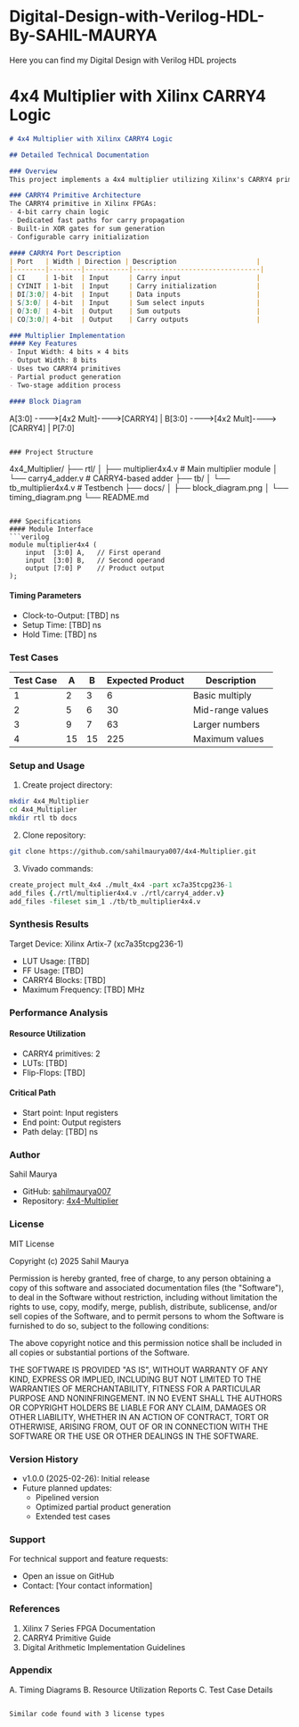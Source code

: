 # Digital-Design-with-Verilog-HDL-By-SAHIL-MAURYA
Here you can find my Digital Design with Verilog HDL projects
# 4x4 Multiplier with Xilinx CARRY4 Logic

```markdown
# 4x4 Multiplier with Xilinx CARRY4 Logic

## Detailed Technical Documentation

### Overview
This project implements a 4x4 multiplier utilizing Xilinx's CARRY4 primitives for efficient multiplication. The design leverages FPGA-specific carry chain logic for optimized performance.

### CARRY4 Primitive Architecture
The CARRY4 primitive in Xilinx FPGAs:
- 4-bit carry chain logic
- Dedicated fast paths for carry propagation
- Built-in XOR gates for sum generation
- Configurable carry initialization

#### CARRY4 Port Description
| Port   | Width | Direction | Description                    |
|--------|--------|-----------|--------------------------------|
| CI     | 1-bit  | Input     | Carry input                   |
| CYINIT | 1-bit  | Input     | Carry initialization          |
| DI[3:0]| 4-bit  | Input     | Data inputs                   |
| S[3:0] | 4-bit  | Input     | Sum select inputs             |
| O[3:0] | 4-bit  | Output    | Sum outputs                   |
| CO[3:0]| 4-bit  | Output    | Carry outputs                 |

### Multiplier Implementation
#### Key Features
- Input Width: 4 bits × 4 bits
- Output Width: 8 bits
- Uses two CARRY4 primitives
- Partial product generation
- Two-stage addition process

#### Block Diagram
```
A[3:0] ---->[4x2 Mult]---->[CARRY4]
                               |
B[3:0] ---->[4x2 Mult]---->[CARRY4]
                               |
                           P[7:0]
```

### Project Structure
```
4x4_Multiplier/
├── rtl/
│   ├── multiplier4x4.v    # Main multiplier module
│   └── carry4_adder.v     # CARRY4-based adder
├── tb/
│   └── tb_multiplier4x4.v # Testbench
├── docs/
│   ├── block_diagram.png
│   └── timing_diagram.png
└── README.md
```

### Specifications
#### Module Interface
```verilog
module multiplier4x4 (
    input  [3:0] A,   // First operand
    input  [3:0] B,   // Second operand
    output [7:0] P    // Product output
);
```

#### Timing Parameters
- Clock-to-Output: [TBD] ns
- Setup Time: [TBD] ns
- Hold Time: [TBD] ns

### Test Cases
| Test Case | A | B | Expected Product | Description       |
|-----------|---|---|-----------------|-------------------|
| 1         | 2 | 3 | 6              | Basic multiply    |
| 2         | 5 | 6 | 30             | Mid-range values  |
| 3         | 9 | 7 | 63             | Larger numbers    |
| 4         | 15| 15| 225            | Maximum values    |

### Setup and Usage
1. Create project directory:
```bash
mkdir 4x4_Multiplier
cd 4x4_Multiplier
mkdir rtl tb docs
```

2. Clone repository:
```bash
git clone https://github.com/sahilmaurya007/4x4-Multiplier.git
```

3. Vivado commands:
```tcl
create_project mult_4x4 ./mult_4x4 -part xc7a35tcpg236-1
add_files {./rtl/multiplier4x4.v ./rtl/carry4_adder.v}
add_files -fileset sim_1 ./tb/tb_multiplier4x4.v
```

### Synthesis Results
Target Device: Xilinx Artix-7 (xc7a35tcpg236-1)
- LUT Usage: [TBD]
- FF Usage: [TBD]
- CARRY4 Blocks: [TBD]
- Maximum Frequency: [TBD] MHz

### Performance Analysis
#### Resource Utilization
- CARRY4 primitives: 2
- LUTs: [TBD]
- Flip-Flops: [TBD]

#### Critical Path
- Start point: Input registers
- End point: Output registers
- Path delay: [TBD] ns

### Author
Sahil Maurya
- GitHub: [sahilmaurya007](https://github.com/sahilmaurya007)
- Repository: [4x4-Multiplier](https://github.com/sahilmaurya007/4x4-Multiplier)

### License
MIT License

Copyright (c) 2025 Sahil Maurya

Permission is hereby granted, free of charge, to any person obtaining a copy
of this software and associated documentation files (the "Software"), to deal
in the Software without restriction, including without limitation the rights
to use, copy, modify, merge, publish, distribute, sublicense, and/or sell
copies of the Software, and to permit persons to whom the Software is
furnished to do so, subject to the following conditions:

The above copyright notice and this permission notice shall be included in all
copies or substantial portions of the Software.

THE SOFTWARE IS PROVIDED "AS IS", WITHOUT WARRANTY OF ANY KIND, EXPRESS OR
IMPLIED, INCLUDING BUT NOT LIMITED TO THE WARRANTIES OF MERCHANTABILITY,
FITNESS FOR A PARTICULAR PURPOSE AND NONINFRINGEMENT. IN NO EVENT SHALL THE
AUTHORS OR COPYRIGHT HOLDERS BE LIABLE FOR ANY CLAIM, DAMAGES OR OTHER
LIABILITY, WHETHER IN AN ACTION OF CONTRACT, TORT OR OTHERWISE, ARISING FROM,
OUT OF OR IN CONNECTION WITH THE SOFTWARE OR THE USE OR OTHER DEALINGS IN THE
SOFTWARE.

### Version History
- v1.0.0 (2025-02-26): Initial release
- Future planned updates:
  - Pipelined version
  - Optimized partial product generation
  - Extended test cases

### Support
For technical support and feature requests:
- Open an issue on GitHub
- Contact: [Your contact information]

### References
1. Xilinx 7 Series FPGA Documentation
2. CARRY4 Primitive Guide
3. Digital Arithmetic Implementation Guidelines

### Appendix
A. Timing Diagrams
B. Resource Utilization Reports
C. Test Case Details
```

Similar code found with 3 license types
